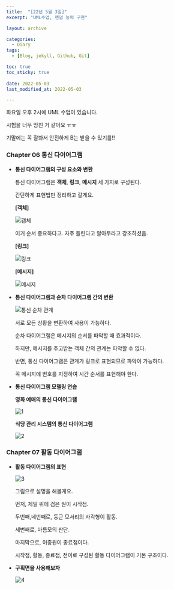 ```yaml
---
title:  "[22년 5월 3일]"
excerpt: "UML수업, 랜덤 능력 구현"

layout: archive

categories:
  - Diary
tags:
  - [Blog, jekyll, Github, Git]

toc: true
toc_sticky: true
 
date: 2022-05-03
last_modified_at: 2022-05-03

---
```


화요일 오후 2시에 UML 수업이 있습니다.

시험을 너무 망친 거 같아요 ㅠㅠ

기말에는 꼭 잘봐서 안전하게 B는 받을 수 있기를!!

### Chapter 06 통신 다이어그램

- **통신 다이어그램의 구성 요소와 변환**
    
    통신 다이어그램은 **객체**, **링크**, **메시지** 세 가지로 구성된다.
    
    간단하게 표현법만 정리하고 갈게요.
    
    **[객체]**
    
    ![갭체](https://user-images.githubusercontent.com/102167336/166467926-1f8df904-7a54-447e-b8c2-28d7c981305c.jpg)
    
    이거 순서 중요하다고. 자주 틀린다고 알아두라고 강조하셨음.
    
    **[링크]**
    
    ![링크](https://user-images.githubusercontent.com/102167336/166467931-aef5ef4c-e24c-4ce2-a701-1b12e010f973.jpg)
    
    **[메시지]**
    
    ![메시지](https://user-images.githubusercontent.com/102167336/166467934-e370b0f6-349d-4b60-afed-ba8bd51b3b93.jpg)
    
- **통신 다이어그램과 순차 다이어그램 간의 변환**
    
    ![통신 순차 관계](https://user-images.githubusercontent.com/102167336/166467938-d8b7d1ea-27cc-4405-a00f-be97b793d9af.jpg)
    
    서로 모든 상황을 변환하여 사용이 가능하다.
    
    순차 다이어그램은 메시지의 순서를 파악할 때 효과적이다.
    
    하지만, 메시지를 주고받는 객체 간의 관계는 파악할 수 없다.
    
    반면, 통신 다이어그램은 관계가 링크로 표현되므로 파악이 가능하다.
    
    꼭 메시지에 번호를 지정하여 시간 순서를 표현해야 한다.
    
- **통신 다이어그램 모델링 연습**
    
    **영화 예매의 통신 다이어그램** 
    
    ![1](https://user-images.githubusercontent.com/102167336/166467915-32df22cf-22bb-4cbc-b0f5-5d8c61e9a051.PNG)
    
    **식당 관리 시스템의 통신 다이어그램**
    
    ![2](https://user-images.githubusercontent.com/102167336/166467921-e6405984-9e80-47d2-9445-ff9eb476401a.PNG)
    

### Chapter 07 활동 다이어그램

- **활동 다이어그램의 표현**
    
    ![3](https://user-images.githubusercontent.com/102167336/166467924-6ed2ea77-8ebc-418e-b643-210b42de1571.PNG)
    
    그림으로 설명을 해볼게요.
    
    먼저, 제일 위에 검은 원이 시작점.
    
    두번째,네번째로, 둥근 모서리의 사각형이 활동.
    
    세번째로, 마름모의 판단.
    
     마지막으로, 이중원이 종료점이다.
    
    시작점, 활동, 종료점, 전이로 구성된 활동 다이어그램이 기본 구조이다.
    
- **구획면을 사용해보자**
    
    ![4](https://user-images.githubusercontent.com/102167336/166467925-616aaf1f-1752-4111-90ff-5b70a3b0957d.PNG)
